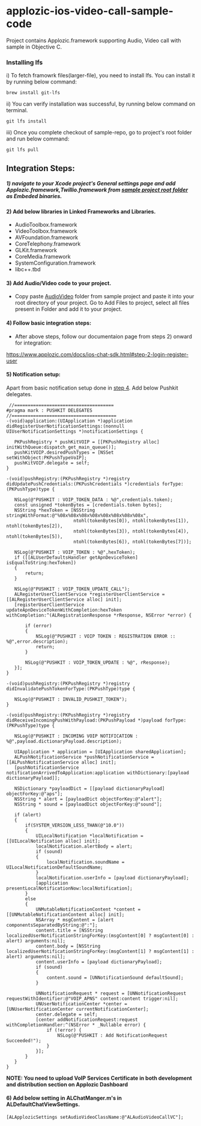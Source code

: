 # applozic-ios-video-call-sample-code

Project contains Applozic.framework supporting Audio, Video call with sample in Objective C.

### Installing lfs

i)  To fetch framowrk files(larger-file), you need to install lfs. You can install it by running below command:

```
brew install git-lfs 
```
ii)  You can verify installation was successful, by running below command on terminal.

```
git lfs install
```

iii) Once you complete checkout of sample-repo, go to project's root folder and run below command:

```
git lfs pull
```



## Integration Steps: 

##### 1) navigate to your Xcode project's General settings page and add Applozic.framework,Twillio.framework from [sample project root folder](https://github.com/AppLozic/applozic-ios-video-call-sample/tree/master/ALAudioVideo) as Embeded binaries.

#### 2) Add below libraries in Linked Frameworks and Libraries.

- AudioToolbox.framework
- VideoToolbox.framework
- AVFoundation.framework
- CoreTelephony.framework
- GLKit.framework
- CoreMedia.framework
- SystemConfiguration.framework
- libc++.tbd

#### 3) Add Audio/Video code to your project.
 - Copy paste [AudioVideo](https://github.com/AppLozic/applozic-ios-video-call-sample/tree/master/ALAudioVideo/ALAudioVideo/AudioVideo) folder from sample project and paste it into your root directory of your project. Go to Add Files to project, select all files present in Folder and add it to your project.

#### 4) Follow basic integration steps:
- After above steps, follow our documentaion page from steps 2) onward for integration:

https://www.applozic.com/docs/ios-chat-sdk.html#step-2-login-register-user


#### 5) Notification setup:

  Apart from basic notification setup done in [step 4](https://www.applozic.com/docs/ios-chat-sdk.html#step-4-push-notification-setup). Add below Pushkit delegates.
  
  
 ``` 
  //=====================================
#pragma mark : PUSHKIT DELEGATES
//=======================================
-(void)application:(UIApplication *)application didRegisterUserNotificationSettings:(nonnull UIUserNotificationSettings *)notificationSettings {
    
    PKPushRegistry * pushKitVOIP = [[PKPushRegistry alloc] initWithQueue:dispatch_get_main_queue()];
    pushKitVOIP.desiredPushTypes = [NSSet setWithObject:PKPushTypeVoIP];
    pushKitVOIP.delegate = self;
}

-(void)pushRegistry:(PKPushRegistry *)registry didUpdatePushCredentials:(PKPushCredentials *)credentials forType:(PKPushType)type {
    
    NSLog(@"PUSHKIT : VOIP_TOKEN_DATA : %@",credentials.token);
    const unsigned *tokenBytes = [credentials.token bytes];
    NSString *hexToken = [NSString stringWithFormat:@"%08x%08x%08x%08x%08x%08x%08x%08x",
                          ntohl(tokenBytes[0]), ntohl(tokenBytes[1]), ntohl(tokenBytes[2]),
                          ntohl(tokenBytes[3]), ntohl(tokenBytes[4]), ntohl(tokenBytes[5]),
                          ntohl(tokenBytes[6]), ntohl(tokenBytes[7])];
    
    NSLog(@"PUSHKIT : VOIP_TOKEN : %@",hexToken);
    if ([[ALUserDefaultsHandler getApnDeviceToken] isEqualToString:hexToken])
    {
        return;
    }
    
    NSLog(@"PUSHKIT : VOIP_TOKEN_UPDATE_CALL");
    ALRegisterUserClientService *registerUserClientService = [[ALRegisterUserClientService alloc] init];
    [registerUserClientService updateApnDeviceTokenWithCompletion:hexToken withCompletion:^(ALRegistrationResponse *rResponse, NSError *error) {
        
        if (error)
        {
            NSLog(@"PUSHKIT : VOIP TOKEN : REGISTRATION ERROR :: %@",error.description);
            return;
        }
        
        NSLog(@"PUSHKIT : VOIP_TOKEN_UPDATE : %@", rResponse);
    }];
}

-(void)pushRegistry:(PKPushRegistry *)registry didInvalidatePushTokenForType:(PKPushType)type {
    
    NSLog(@"PUSHKIT : INVALID_PUSHKIT_TOKEN");
}

-(void)pushRegistry:(PKPushRegistry *)registry didReceiveIncomingPushWithPayload:(PKPushPayload *)payload forType:(PKPushType)type {
    
    NSLog(@"PUSHKIT : INCOMING VOIP NOTIFICATION : %@",payload.dictionaryPayload.description);
    
    UIApplication * application = [UIApplication sharedApplication];
    ALPushNotificationService *pushNotificationService = [[ALPushNotificationService alloc] init];
    [pushNotificationService notificationArrivedToApplication:application withDictionary:[payload dictionaryPayload]];
    
    NSDictionary *payloadDict = [[payload dictionaryPayload] objectForKey:@"aps"];
    NSString * alert = [payloadDict objectForKey:@"alert"];
    NSString * sound = [payloadDict objectForKey:@"sound"];
    
    if (alert)
    {
        if(SYSTEM_VERSION_LESS_THAN(@"10.0"))
        {
            UILocalNotification *localNotification = [[UILocalNotification alloc] init];
            localNotification.alertBody = alert;
            if (sound)
            {
                localNotification.soundName = UILocalNotificationDefaultSoundName;
            }
            localNotification.userInfo = [payload dictionaryPayload];
            [application presentLocalNotificationNow:localNotification];
        }
        else
        {
            UNMutableNotificationContent *content = [[UNMutableNotificationContent alloc] init];
            NSArray * msgContent = [alert componentsSeparatedByString:@":"];
            content.title = [NSString localizedUserNotificationStringForKey:(msgContent[0] ? msgContent[0] : alert) arguments:nil];
            content.body = [NSString localizedUserNotificationStringForKey:(msgContent[1] ? msgContent[1] : alert) arguments:nil];
            content.userInfo = [payload dictionaryPayload];
            if (sound)
            {
                content.sound = [UNNotificationSound defaultSound];
            }
            
            UNNotificationRequest * request = [UNNotificationRequest requestWithIdentifier:@"VOIP_APNS" content:content trigger:nil];
            UNUserNotificationCenter *center = [UNUserNotificationCenter currentNotificationCenter];
            center.delegate = self;
            [center addNotificationRequest:request withCompletionHandler:^(NSError * _Nullable error) {
                if (!error) {
                    NSLog(@"PUSHKIT : Add NotificationRequest Succeeded!");
                }
            }];
        }
    }
}
 ```
**NOTE: You need to upload VoIP Services Certificate in both development and distribution section on Applozic Dashboard**

#### 6) Add below setting in ALChatManger.m's in ALDefaultChatViewSettings.

    [ALApplozicSettings setAudioVideoClassName:@"ALAudioVideoCallVC"];
    
